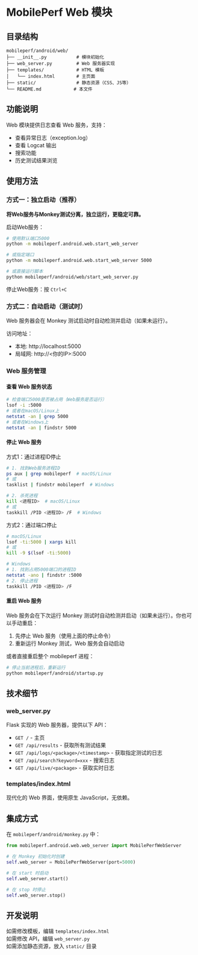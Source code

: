 # MobilePerf Web 模块

## 目录结构

```
mobileperf/android/web/
├── __init__.py           # 模块初始化
├── web_server.py         # Web 服务器实现
├── templates/            # HTML 模板
│   └── index.html        # 主页面
├── static/               # 静态资源（CSS、JS等）
└── README.md            # 本文件
```

## 功能说明

Web 模块提供日志查看 Web 服务，支持：
- 查看异常日志（exception.log）
- 查看 Logcat 输出
- 搜索功能
- 历史测试结果浏览

## 使用方法

### 方式一：独立启动（推荐）

**将Web服务与Monkey测试分离，独立运行，更稳定可靠。**

启动Web服务：
```bash
# 使用默认端口5000
python -m mobileperf.android.web.start_web_server

# 或指定端口
python -m mobileperf.android.web.start_web_server 5000

# 或直接运行脚本
python mobileperf/android/web/start_web_server.py
```

停止Web服务：按 `Ctrl+C`

### 方式二：自动启动（测试时）

Web 服务器会在 Monkey 测试启动时自动检测并启动（如果未运行）。

访问地址：
- 本地: http://localhost:5000
- 局域网: http://<你的IP>:5000

### Web 服务管理

#### 查看 Web 服务状态

```bash
# 检查端口5000是否被占用（Web服务是否运行）
lsof -i :5000
# 或者在macOS/Linux上
netstat -an | grep 5000
# 或者在Windows上
netstat -an | findstr 5000
```

#### 停止 Web 服务

方式1：通过进程ID停止
```bash
# 1. 找到Web服务进程ID
ps aux | grep mobileperf  # macOS/Linux
# 或
tasklist | findstr mobileperf  # Windows

# 2. 杀死进程
kill <进程ID>  # macOS/Linux
# 或
taskkill /PID <进程ID> /F  # Windows
```

方式2：通过端口停止
```bash
# macOS/Linux
lsof -ti:5000 | xargs kill
# 或
kill -9 $(lsof -ti:5000)

# Windows
# 1. 找到占用5000端口的进程ID
netstat -ano | findstr :5000
# 2. 停止进程
taskkill /PID <进程ID> /F
```

#### 重启 Web 服务

Web 服务会在下次运行 Monkey 测试时自动检测并启动（如果未运行）。你也可以手动重启：

1. 先停止 Web 服务（使用上面的停止命令）
2. 重新运行 Monkey 测试，Web 服务会自动启动

或者直接重启整个 mobileperf 进程：
```bash
# 停止当前进程后，重新运行
python mobileperf/android/startup.py
```

## 技术细节

### web_server.py
Flask 实现的 Web 服务器，提供以下 API：
- `GET /` - 主页
- `GET /api/results` - 获取所有测试结果
- `GET /api/logs/<package>/<timestamp>` - 获取指定测试的日志
- `GET /api/search?keyword=xxx` - 搜索日志
- `GET /api/live/<package>` - 获取实时日志

### templates/index.html
现代化的 Web 界面，使用原生 JavaScript，无依赖。

## 集成方式

在 `mobileperf/android/monkey.py` 中：
```python
from mobileperf.android.web.web_server import MobilePerfWebServer

# 在 Monkey 初始化时创建
self.web_server = MobilePerfWebServer(port=5000)

# 在 start 时启动
self.web_server.start()

# 在 stop 时停止
self.web_server.stop()
```

## 开发说明

如需修改模板，编辑 `templates/index.html`  
如需修改 API，编辑 `web_server.py`  
如需添加静态资源，放入 `static/` 目录

